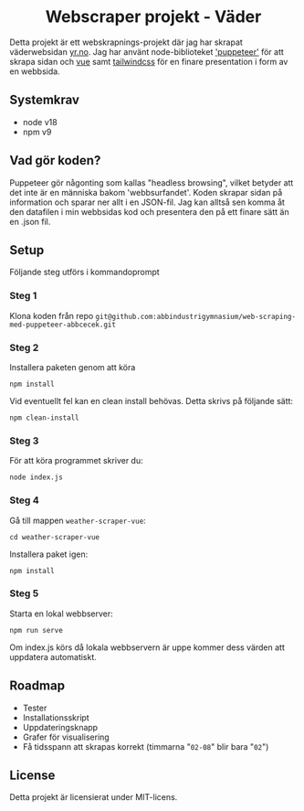<h1 align="center"> Webscraper projekt - Väder </h1>

Detta projekt är ett webskrapnings-projekt där jag har skrapat väderwebsidan [yr.no](https://www.yr.no/en). Jag har använt node-biblioteket ['puppeteer'](https://pptr.dev/) för att skrapa sidan och [vue](https://vuejs.org/) samt [tailwindcss](https://tailwindcss.com/) för en finare presentation i form av en webbsida. 

## Systemkrav
- node v18
- npm v9


## Vad gör koden?
Puppeteer gör någonting som kallas "headless browsing", vilket betyder att det inte är en människa bakom 'webbsurfandet'. Koden skrapar sidan på information och sparar ner allt i en JSON-fil. Jag kan alltså sen komma åt den datafilen i min webbsidas kod och presentera den på ett finare sätt än en .json fil.  

## Setup
Följande steg utförs i kommandoprompt

### Steg 1
Klona koden från repo `git@github.com:abbindustrigymnasium/web-scraping-med-puppeteer-abbcecek.git`

### Steg 2
Installera paketen genom att köra 
``` 
npm install
```
Vid eventuellt fel kan en clean install behövas. Detta skrivs på följande sätt:
```
npm clean-install
```

### Steg 3
För att köra programmet skriver du:
```
node index.js
```
### Steg 4
Gå till mappen `weather-scraper-vue`:
```
cd weather-scraper-vue
```
Installera paket igen:
```
npm install
```
### Steg 5
Starta en lokal webbserver:
```
npm run serve
```

Om index.js körs då lokala webbservern är uppe kommer dess värden att uppdatera automatiskt.

## Roadmap
- Tester
- Installationsskript
- Uppdateringsknapp
- Grafer för visualisering
- Få tidsspann att skrapas korrekt (timmarna "`02-08`" blir bara "`02`")


## License
Detta projekt är licensierat under MIT-licens.
